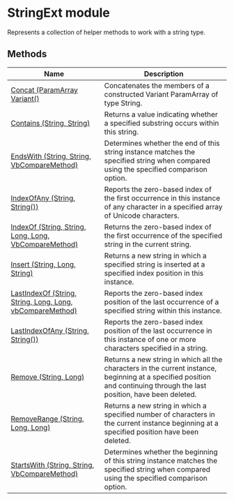 # StringExt module

Represents a collection of helper methods to work with a string type.

## Methods

|Name|Description|
|-|-|
|[Concat (ParamArray Variant()](./Concat.md)|Concatenates the members of a constructed Variant ParamArray of type String.|
|[Contains (String, String)](./Contains.md)|Returns a value indicating whether a specified substring occurs within this string.|
|[EndsWith (String, String, VbCompareMethod)](./EndsWith.md)|Determines whether the end of this string instance matches the specified string when compared using the specified comparison option.|
|[IndexOfAny (String, String())](./IndexOfAny.md)|Reports the zero-based index of the first occurrence in this instance of any character in a specified array of Unicode characters.|
|[IndexOf (String, String, Long, Long, VbCompareMethod)](./IndexOf.md)|Returns the zero-based index of the first occurrence of the specified string in the current string.|
|[Insert (String, Long, String)](./Insert.md)|Returns a new string in which a specified string is inserted at a specified index position in this instance.|
|[LastIndexOf (String, String, Long, Long, vbCompareMethod)](./LastIndexOf.md)|Reports the zero-based index position of the last occurrence of a specified string within this instance.|
|[LastIndexOfAny (String, String())](./LastIndexOfAny.md)|Reports the zero-based index position of the last occurrence in this instance of one or more characters specified in a string.|
|[Remove (String, Long)](./Remove.md)|Returns a new string in which all the characters in the current instance, beginning at a specified position and continuing through the last position, have been deleted.|
|[RemoveRange (String, Long, Long)](./RemoveRange.md)|Returns a new string in which a specified number of characters in the current instance beginning at a specified position have been deleted.|
|[StartsWith (String, String, VbCompareMethod)](./StartsWith.md)|Determines whether the beginning of this string instance matches the specified string when compared using the specified comparison option.|
